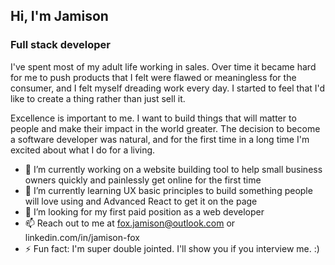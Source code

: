 ## Hi, I'm Jamison

### Full stack developer

I've spent most of my adult life working in sales. Over time it became hard for me to push products that I felt were flawed or meaningless for the consumer, and I felt myself dreading work every day. I started to feel that I'd like to create a thing rather than just sell it.

Excellence is important to me. I want to build things that will matter to people and make their impact in the world greater. The decision to become a software developer was natural, and for the first time in a long time I'm excited about what I do for a living. 

- 🔭 I’m currently working on a website building tool to help small business owners quickly and painlessly get online for the first time
- 🌱 I’m currently learning UX basic principles to build something people will love using and Advanced React to get it on the page
- 🤔 I’m looking for my first paid position as a web developer
- 📫 Reach out to me at fox.jamison@outlook.com or linkedin.com/in/jamison-fox
- ⚡ Fun fact: I'm super double jointed. I'll show you if you interview me. :)
